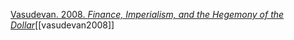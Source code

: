 [Vasudevan. 2008. _Finance, Imperialism, and the Hegemony of the Dollar_](zotero://select/items/1_LENFK25T)[[vasudevan2008]]
